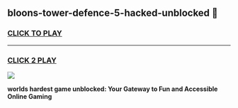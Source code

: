 
## bloons-tower-defence-5-hacked-unblocked 👋
<h3>
<a href="https://premium.freeplayer.one?title=bloons-tower-defence-5-hacked-unblocked&ref=14F">CLICK TO PLAY</a></h3>
<hr>

<h3>
<a href="https://premium.freeplayer.one?title=bloons-tower-defence-5-hacked-unblocked&ref=14F">CLICK 2 PLAY</a>
  
</h3>

<a href="https://premium.freeplayer.one?title=bloons-tower-defence-5-hacked-unblocked&ref=12F/"><img src="https://clearcache.store/games.png"></a>


**worlds hardest game unblocked: Your Gateway to Fun and Accessible Online Gaming**
